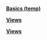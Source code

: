 **[Basics (temp)](https://github.com/SethTucker/python-notes/blob/master/django/basics-temp.md)**  

**[Views](https://github.com/SethTucker/python-notes/blob/master/django/views.md)**  

**[Views](https://github.com/SethTucker/python-notes/blob/master/lists.md)**  
